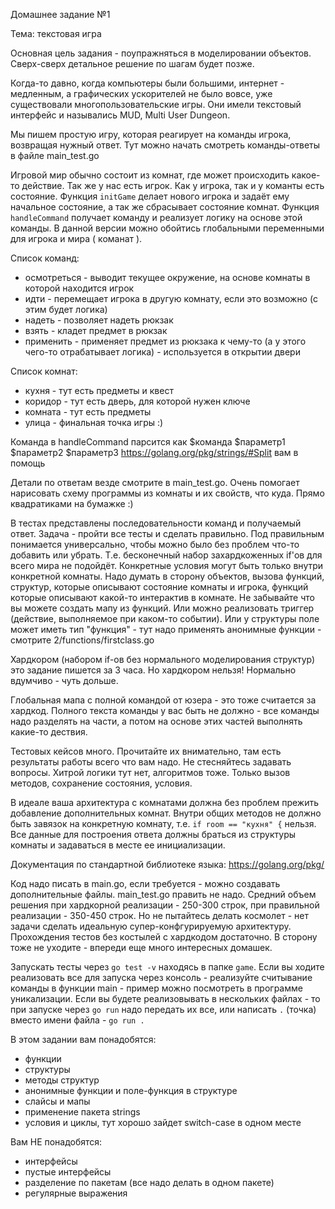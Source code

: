 Домашнее задание №1

Тема: текстовая игра

Основная цель задания - поупражняться в моделировании объектов. Сверх-сверх детальное решение по шагам будет позже.

Когда-то давно, когда компьютеры были большими, интернет - медленным, а графических ускорителей не было вовсе, уже существовали многопользовательские игры. Они имели текстовый интерфейс и назывались MUD, Multi User Dungeon.

Мы пишем простую игру, которая реагирует на команды игрока, возвращая нужный ответ. Тут можно начать смотреть команды-ответы в файле main_test.go

Игровой мир обычно состоит из комнат, где может происходить какое-то действие.
Так же у нас есть игрок.
Как у игрока, так и у команты есть состояние.
Функция `initGame` делает нового игрока и задаёт ему начальное состояние, а так же сбрасывает состояние комнат.
Функция `handleCommand` получает команду и реализует логику на основе этой команды.
В данной версии можно обойтись глобальными переменными для игрока и мира ( команат ).

Список команд:
* осмотреться - выводит текущее окружение, на основе комнаты в которой находится игрок
* идти - перемещает игрока в другую комнату, если это возможно (с этим будет логика)
* надеть - позволяет надеть рюкзак
* взять - кладет предмет в рюкзак
* применить - применяет предмет из рюкзака к чему-то (а у этого чего-то отрабатывает логика) - используется в открытии двери

Список комнат:
* кухня - тут есть предметы и квест
* коридор - тут есть дверь, для которой нужен ключе
* комната - тут есть предметы
* улица - финальная точка игры :)  

Команда в handleCommand парсится как
$команда $параметр1 $параметр2 $параметр3
https://golang.org/pkg/strings/#Split вам в помощь

Детали по ответам везде смотрите в main_test.go. Очень помогает нарисовать схему программы из комнаты и их свойств, что куда. Прямо квадратиками на бумажке :)

В тестах представлены последовательности команд и получаемый ответ.
Задача - пройти все тесты и сделать правильно.
Под правильным понимается универсально, чтобы можно было без проблем что-то добавить или убрать.
Т.е. бесконечный набор захардкоженных if'ов для всего мира не подойдёт.
Конкретные условия могут быть только внутри конкретной комнаты.
Надо думать в сторону объектов, вызова функций, структур, которые описывают состояние комнаты и игрока, функций которые описывают какой-то интерактив в комнате. Не забывайте что вы можете создать мапу из функций. Или можно реализовать триггер (действие, выполняемое при каком-то событии). Или у структуры поле может иметь тип "функция" - тут надо применять анонимные функции - смотрите 2/functions/firstclass.go

Хардкором (набором if-ов без нормального моделирования структур) это задание пишется за 3 часа. Но хардкором нельзя! Нормально вдумчиво - чуть дольше.

Глобальная мапа с полной командой от юзера - это тоже считается за хардкод. Полного текста команды у вас быть не должно - все команды надо разделять на части, а потом на основе этих частей выполнять какие-то дествия.

Тестовых кейсов много. Прочитайте их внимательно, там есть результаты работы всего что вам надо.
Не стесняйтесь задавать вопросы.
Хитрой логики тут нет, алгоритмов тоже. Только вызов методов, сохранение состояния, условия.

В идеале ваша архитектура с комнатами должна без проблем прежить добавление дополнительных комнат. Внутри общих методов не должно быть завязок на конкретную комнату, т.е. `if room == "кухня" {` нельзя. Все данные для построения ответа должны браться из структуры комнаты и задаваться в месте ее инициализации.

Документация по стандартной библиотеке языка: https://golang.org/pkg/ 

Код надо писать в main.go, если требуется - можно создавать дополнительные файлы.
main_test.go править не надо. Средний объем решения при хардкорной реализации - 250-300 строк, при правильной реализации - 350-450 строк. Но не пытайтесь делать космолет - нет задачи сделать идеальную супер-конфгурируемую архитектуру. Прохождения тестов без костылей с хардкодом достаточно. В сторону тоже не уходите - впереди еще много интересных домашек.

Запускать тесты через `go test -v` находясь в папке `game`.
Если вы ходите реализовать все для запуска через консоль - реализуйте считывание команды в функции main - пример можно посмотреть в программе уникализации. Если вы будете реализовывать в нескольких файлах - то при запуске через `go run` надо передать их все, или написать `.` (точка) вместо имени файла - `go run .` 

В этом задании вам понадобятся:
* функции
* структуры
* методы структур
* анонимные функции и поле-функция в структуре
* слайсы и мапы
* применение пакета strings
* условия и циклы, тут хорошо зайдет switch-case в одном месте

Вам НЕ понадобятся:
* интерфейсы
* пустые интерфейсы
* разделение по пакетам (все надо делать в одном пакете)
* регулярные выражения
